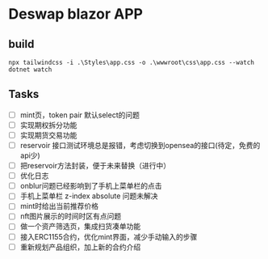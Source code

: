 # Deswap blazor APP


## build

```shell
npx tailwindcss -i .\Styles\app.css -o .\wwwroot\css\app.css --watch
dotnet watch
```

## Tasks

- [ ] mint页，token pair 默认select的问题
- [ ] 实现期权拆分功能
- [ ] 实现期货交易功能
- [ ] reservoir 接口测试环境总是报错，考虑切换到opensea的接口(待定，免费的api少)
- [ ] 把reservoir方法封装，便于未来替换（进行中）
- [ ] 优化日志
- [ ] onblur问题已经影响到了手机上菜单栏的点击
- [ ] 手机上菜单栏 z-index absolute 问题未解决
- [ ] mint时给出当前推荐价格
- [ ] nft图片展示的时间时区有点问题
- [ ] 做一个资产筛选页，集成扫货凑单功能
- [ ] 接入ERC1155合约，优化mint界面，减少手动输入的步骤
- [ ] 重新规划产品组织，加上新的合约介绍
